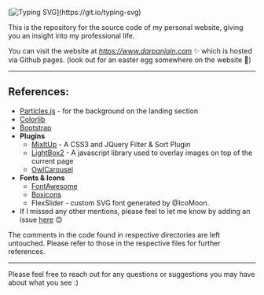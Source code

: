 [![Typing SVG](https://readme-typing-svg.demolab.com?font=Times+new+roman&weight=900&size=25&duration=3000&pause=1500&color=389AF7&background=FFFFFF00&width=500&height=60&lines=Welcome!+;You've+traveled+long+and+far+to+get+here!)](https://git.io/typing-svg)

This is the repository for the source code of my personal website, giving you an insight into my professional life.

You can visit the website at *https://www.darpanjain.com* ✨  which is hosted via Github pages. (look out for an easter egg somewhere on the website 🙂)

---

## References:

- [Particles.js](https://github.com/VincentGarreau/particles.js) - for the background on the landing section
- [Colorlib](https://colorlib.com/wp/templates/)
- [Bootstrap](https://getbootstrap.com)
- **Plugins**
    - [MixItUp](https://www.kunkalabs.com/mixitup/) - A CSS3 and JQuery Filter & Sort Plugin
    - [LightBox2](http://lokeshdhakar.com/projects/lightbox2/) - A javascript library used to overlay images on top of the current page
    - [OwlCarousel](http://www.owlgraphic.com/owlcarousel/)
- **Fonts & Icons**
    - [FontAwesome](https://fontawesome.com)
    - [Boxicons](https://boxicons.com/)
    - FlexSlider - custom SVG font generated by @IcoMoon.
- If I missed any other mentions, please feel to let me know by adding an issue [here](https://github.com/darpan-jain/darpan-jain.github.io/issues) 😊

The comments in the code found in respective directories are left untouched. Please refer to those in the respective files for further references.

---

Please feel free to reach out for any questions or suggestions you may have about what you see :)

